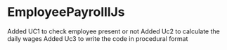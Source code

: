 # EmployeePayrolllJs
Added UC1 to check employee present or not
Added Uc2 to calculate the daily wages 
Added Uc3 to write the code in procedural format

